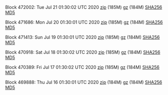 Block 472002: Tue Jul 21 01:30:02 UTC 2020 [zip](https://files.01coin.io/mainnet/2020-07-21/bootstrap.dat.zip) (185M) [gz](https://files.01coin.io/mainnet/2020-07-21/bootstrap.dat.tar.gz) (184M) [SHA256](https://files.01coin.io/mainnet/2020-07-21/sha256.txt) [MD5](https://files.01coin.io/mainnet/2020-07-21/md5.txt)

Block 471686: Mon Jul 20 01:30:01 UTC 2020 [zip](https://files.01coin.io/mainnet/2020-07-20/bootstrap.dat.zip) (185M) [gz](https://files.01coin.io/mainnet/2020-07-20/bootstrap.dat.tar.gz) (184M) [SHA256](https://files.01coin.io/mainnet/2020-07-20/sha256.txt) [MD5](https://files.01coin.io/mainnet/2020-07-20/md5.txt)

Block 471413: Sun Jul 19 01:30:01 UTC 2020 [zip](https://files.01coin.io/mainnet/2020-07-19/bootstrap.dat.zip) (185M) [gz](https://files.01coin.io/mainnet/2020-07-19/bootstrap.dat.tar.gz) (184M) [SHA256](https://files.01coin.io/mainnet/2020-07-19/sha256.txt) [MD5](https://files.01coin.io/mainnet/2020-07-19/md5.txt)

Block 470918: Sat Jul 18 01:30:02 UTC 2020 [zip](https://files.01coin.io/mainnet/2020-07-18/bootstrap.dat.zip) (185M) [gz](https://files.01coin.io/mainnet/2020-07-18/bootstrap.dat.tar.gz) (184M) [SHA256](https://files.01coin.io/mainnet/2020-07-18/sha256.txt) [MD5](https://files.01coin.io/mainnet/2020-07-18/md5.txt)

Block 470389: Fri Jul 17 01:30:02 UTC 2020 [zip](https://files.01coin.io/mainnet/2020-07-17/bootstrap.dat.zip) (185M) [gz](https://files.01coin.io/mainnet/2020-07-17/bootstrap.dat.tar.gz) (184M) [SHA256](https://files.01coin.io/mainnet/2020-07-17/sha256.txt) [MD5](https://files.01coin.io/mainnet/2020-07-17/md5.txt)

Block 469888: Thu Jul 16 01:30:01 UTC 2020 [zip](https://files.01coin.io/mainnet/2020-07-16/bootstrap.dat.zip) (184M) [gz](https://files.01coin.io/mainnet/2020-07-16/bootstrap.dat.tar.gz) (184M) [SHA256](https://files.01coin.io/mainnet/2020-07-16/sha256.txt) [MD5](https://files.01coin.io/mainnet/2020-07-16/md5.txt)

